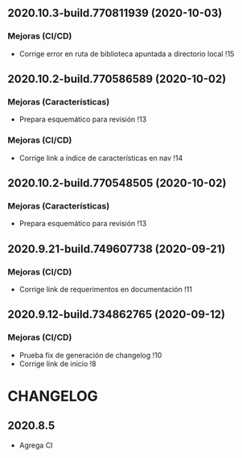 ## 2020.10.3-build.770811939 (2020-10-03)

### Mejoras (CI/CD)

- Corrige error en ruta de biblioteca apuntada a directorio local !15
## 2020.10.2-build.770586589 (2020-10-02)

### Mejoras (Características)

- Prepara esquemático para revisión !13

### Mejoras (CI/CD)

- Corrige link a índice de características en nav !14
## 2020.10.2-build.770548505 (2020-10-02)

### Mejoras (Características)

- Prepara esquemático para revisión !13
## 2020.9.21-build.749607738 (2020-09-21)

### Mejoras (CI/CD)

- Corrige link de requerimentos en documentación !11
## 2020.9.12-build.734862765 (2020-09-12)

### Mejoras (CI/CD)

- Prueba fix de generación de changelog !10
- Corrige link de inicio !8
# CHANGELOG
## 2020.8.5
- Agrega CI